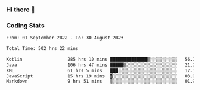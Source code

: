 ### Hi there 👋

<!--
**Girrafeec/girrafeec** is a ✨ _special_ ✨ repository because its `README.md` (this file) appears on your GitHub profile.

Here are some ideas to get you started:

- 🔭 I’m currently working on ...
- 🌱 I’m currently learning ...
- 👯 I’m looking to collaborate on ...
- 🤔 I’m looking for help with ...
- 💬 Ask me about ...
- 📫 How to reach me: ...
- 😄 Pronouns: ...
- ⚡ Fun fact: ...
-->

### Coding Stats
<!--START_SECTION:waka-->

```txt
From: 01 September 2022 - To: 30 August 2023

Total Time: 502 hrs 22 mins

Kotlin                 285 hrs 10 mins ██████████████▒░░░░░░░░░░   56.77 %
Java                   106 hrs 47 mins █████▒░░░░░░░░░░░░░░░░░░░   21.26 %
XML                    61 hrs 5 mins   ███░░░░░░░░░░░░░░░░░░░░░░   12.16 %
JavaScript             15 hrs 19 mins  ▓░░░░░░░░░░░░░░░░░░░░░░░░   03.05 %
Markdown               9 hrs 51 mins   ▒░░░░░░░░░░░░░░░░░░░░░░░░   01.96 %
```

<!--END_SECTION:waka-->
